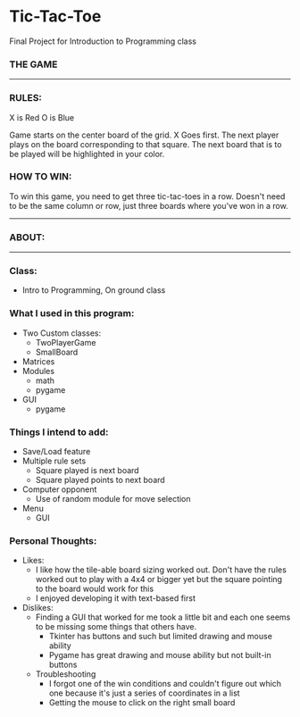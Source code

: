 # Tic-Tac-Toe
Final Project for Introduction to Programming class

### THE GAME
--------------------------------------------------------------
### RULES:

X is Red
O is Blue

Game starts on the center board of the grid.
X Goes first. The next player plays on the board corresponding
to that square. The next board that is to be played will be highlighted in your color.

### HOW TO WIN:

To win this game, you need to get three tic-tac-toes in a row.
Doesn't need to be the same column or row, just three boards where you've won in a row.


--------------------------------------------------------------


### ABOUT:
--------------------------------------------------------------
### Class:
- Intro to Programming, On ground class

### What I used in this program:
- Two Custom classes:
	- TwoPlayerGame
	- SmallBoard
- Matrices
- Modules
	- math
	- pygame
- GUI
	- pygame

### Things I intend to add:
- Save/Load feature
- Multiple rule sets
	- Square played is next board
	- Square played points to next board
- Computer opponent
	- Use of random module for move selection
- Menu
	- GUI

### Personal Thoughts:
- Likes:
	- I like how the tile-able board sizing worked out. Don't have the rules worked out to play with a 4x4 or bigger yet but the square pointing to the board would work for this
	- I enjoyed developing it with text-based first
- Dislikes:
	- Finding a GUI that worked for me took a little bit and each one seems to be missing some things that others have.
		- Tkinter has buttons and such but limited drawing and mouse ability
		- Pygame has great drawing and mouse ability but not built-in buttons
	- Troubleshooting
		- I forgot one of the win conditions and couldn't figure out which one because it's just a series of coordinates in a list
		- Getting the mouse to click on the right small board
